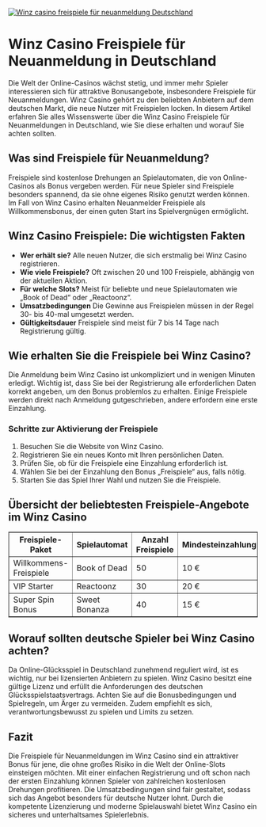[![Winz casino freispiele für neuanmeldung Deutschland](https://123-caf.pages.dev/gitsignup.png)](https://vrmoo.ru/Bt82HjjY)

<h1>Winz Casino Freispiele für Neuanmeldung in Deutschland</h1>  <p>Die Welt der Online-Casinos wächst stetig, und immer mehr Spieler interessieren sich für attraktive Bonusangebote, insbesondere Freispiele für Neuanmeldungen. Winz Casino gehört zu den beliebten Anbietern auf dem deutschen Markt, die neue Nutzer mit Freispielen locken. In diesem Artikel erfahren Sie alles Wissenswerte über die Winz Casino Freispiele für Neuanmeldungen in Deutschland, wie Sie diese erhalten und worauf Sie achten sollten.</p>  <h2>Was sind Freispiele für Neuanmeldung?</h2>  <p>Freispiele sind kostenlose Drehungen an Spielautomaten, die von Online-Casinos als Bonus vergeben werden. Für neue Spieler sind Freispiele besonders spannend, da sie ohne eigenes Risiko genutzt werden können. Im Fall von Winz Casino erhalten Neuanmelder Freispiele als Willkommensbonus, der einen guten Start ins Spielvergnügen ermöglicht.</p>  <h2>Winz Casino Freispiele: Die wichtigsten Fakten</h2>  <ul>   <li><strong>Wer erhält sie?</strong> Alle neuen Nutzer, die sich erstmalig bei Winz Casino registrieren.</li>   <li><strong>Wie viele Freispiele?</strong> Oft zwischen 20 und 100 Freispiele, abhängig von der aktuellen Aktion.</li>   <li><strong>Für welche Slots?</strong> Meist für beliebte und neue Spielautomaten wie „Book of Dead“ oder „Reactoonz“.</li>   <li><strong>Umsatzbedingungen</strong> Die Gewinne aus Freispielen müssen in der Regel 30- bis 40-mal umgesetzt werden.</li>   <li><strong>Gültigkeitsdauer</strong> Freispiele sind meist für 7 bis 14 Tage nach Registrierung gültig.</li> </ul>  <h2>Wie erhalten Sie die Freispiele bei Winz Casino?</h2>  <p>Die Anmeldung beim Winz Casino ist unkompliziert und in wenigen Minuten erledigt. Wichtig ist, dass Sie bei der Registrierung alle erforderlichen Daten korrekt angeben, um den Bonus problemlos zu erhalten. Einige Freispiele werden direkt nach Anmeldung gutgeschrieben, andere erfordern eine erste Einzahlung.</p>  <h3>Schritte zur Aktivierung der Freispiele</h3> <ol>   <li>Besuchen Sie die Website von Winz Casino.</li>   <li>Registrieren Sie ein neues Konto mit Ihren persönlichen Daten.</li>   <li>Prüfen Sie, ob für die Freispiele eine Einzahlung erforderlich ist.</li>   <li>Wählen Sie bei der Einzahlung den Bonus „Freispiele“ aus, falls nötig.</li>   <li>Starten Sie das Spiel Ihrer Wahl und nutzen Sie die Freispiele.</li> </ol>  <h2>Übersicht der beliebtesten Freispiele-Angebote im Winz Casino</h2>  <table border="1" cellpadding="5" cellspacing="0">   <thead>     <tr>       <th>Freispiele-Paket</th>       <th>Spielautomat</th>       <th>Anzahl Freispiele</th>       <th>Mindesteinzahlung</th>       <th>Umsatzbedingungen</th>     </tr>   </thead>   <tbody>     <tr>       <td>Willkommens-Freispiele</td>       <td>Book of Dead</td>       <td>50</td>       <td>10 €</td>       <td>35x</td>     </tr>     <tr>       <td>VIP Starter</td>       <td>Reactoonz</td>       <td>30</td>       <td>20 €</td>       <td>30x</td>     </tr>     <tr>       <td>Super Spin Bonus</td>       <td>Sweet Bonanza</td>       <td>40</td>       <td>15 €</td>       <td>40x</td>     </tr>   </tbody> </table>  <h2>Worauf sollten deutsche Spieler bei Winz Casino achten?</h2>  <p>Da Online-Glücksspiel in Deutschland zunehmend reguliert wird, ist es wichtig, nur bei lizensierten Anbietern zu spielen. Winz Casino besitzt eine gültige Lizenz und erfüllt die Anforderungen des deutschen Glücksspielstaatsvertrags. Achten Sie auf die Bonusbedingungen und Spielregeln, um Ärger zu vermeiden. Zudem empfiehlt es sich, verantwortungsbewusst zu spielen und Limits zu setzen.</p>  <h2>Fazit</h2>  <p>Die Freispiele für Neuanmeldungen im Winz Casino sind ein attraktiver Bonus für jene, die ohne großes Risiko in die Welt der Online-Slots einsteigen möchten. Mit einer einfachen Registrierung und oft schon nach der ersten Einzahlung können Spieler von zahlreichen kostenlosen Drehungen profitieren. Die Umsatzbedingungen sind fair gestaltet, sodass sich das Angebot besonders für deutsche Nutzer lohnt. Durch die kompetente Lizenzierung und moderne Spielauswahl bietet Winz Casino ein sicheres und unterhaltsames Spielerlebnis.</p>